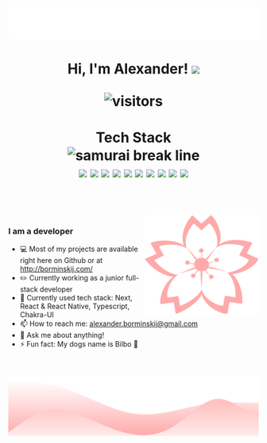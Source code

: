 <img src="https://github.com/brorminskij/brorminskij/blob/main/wave-top.svg" alt="header wave design" />

<h1 align="center">
Hi, I'm Alexander! <img src="https://raw.githubusercontent.com/MartinHeinz/MartinHeinz/master/wave.gif" width="30px">
    
<p align="center">
    <img align="center" alt="visitors" src="https://gpvc.arturio.dev/brorminskij" />
</p>


<h1 align="center">
  Tech Stack
<div align="center">
<img align="center" height="100" src="https://svgsilh.com/svg_v2/150859.svg" alt="samurai break line" />
  </div>
<div align="center">
<img src="https://img.shields.io/badge/-HTML5-black?style=flat-square&logo=html5"/>
<img src="https://img.shields.io/badge/-CSS3-black?style=flat-square&logo=css3&logoColor=blue"/>
<img src="https://img.shields.io/badge/-JavaScript-black?style=flat-square&logo=javascript"/>
<img src="https://img.shields.io/badge/-TypeScript-black?style=flat-square&logo=typescript"/>
<img src="https://img.shields.io/badge/-React/ReactNative-black?style=flat-square&logo=react"/>
<img src="https://img.shields.io/badge/-Nodejs-black?style=flat-square&logo=Node.js"/>
<img src="https://img.shields.io/badge/-MongoDB-black?style=flat-square&logo=mongodb"/>
<img src="https://img.shields.io/badge/-Git-black?style=flat-square&logo=git"/>
<img src="https://img.shields.io/badge/-GitHub-black?style=flat-square&logo=github"/>
<img src="https://img.shields.io/badge/-VSCode-black?style=flat-square&logo=visualstudiocode&logoColor=blue"/>
 </div>

<br>
<br>
    <img align="right" height="200px" alt="sakura" src="https://github.com/brorminskij/brorminskij/blob/main/sakura.png" />

   ### I am a developer
  - 💻 Most of my projects are available right here on Github or at http://borminskij.com/
  - ✏️ Currently working as a junior full-stack developer
  - 🌱 Currently used tech stack: Next, React & React Native, Typescript, Chakra-UI
  - 📫 How to reach me: alexander.borminskij@gmail.com
  - 💬 Ask me about anything!
  - ⚡ Fun fact: My dogs name is Bilbo :wolf:

<br>
<br>
<img src="https://github.com/brorminskij/brorminskij/blob/main/wave-bot.svg" alt="footer wave design" />
